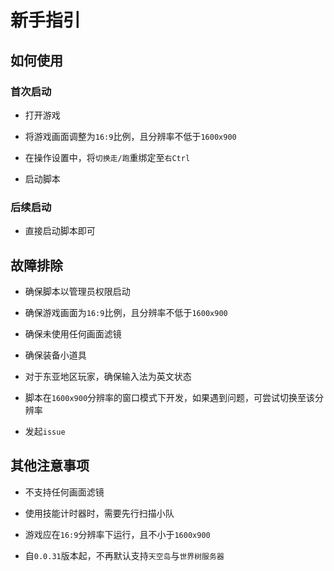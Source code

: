 # 新手指引

## 如何使用

### 首次启动

- 打开游戏

- 将游戏画面调整为`16:9`比例，且分辨率不低于`1600x900`

- 在操作设置中，将`切换走/跑`重绑定至`右Ctrl`

- 启动脚本

### 后续启动

- 直接启动脚本即可

## 故障排除

- 确保脚本以管理员权限启动

- 确保游戏画面为`16:9`比例，且分辨率不低于`1600x900`

- 确保未使用任何画面滤镜

- 确保装备小道具

- 对于东亚地区玩家，确保输入法为英文状态

- 脚本在`1600x900`分辨率的窗口模式下开发，如果遇到问题，可尝试切换至该分辨率

- 发起`issue`

## 其他注意事项

- 不支持任何画面滤镜

- 使用技能计时器时，需要先行扫描小队

- 游戏应在`16:9`分辨率下运行，且不小于`1600x900`

- 自`0.0.31`版本起，不再默认支持`天空岛`与`世界树服务器`
